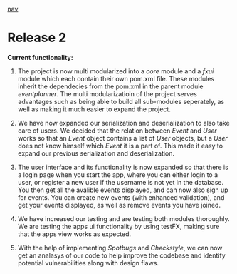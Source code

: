 [nav](../nav.md)

# Release 2

**Current functionality:**


 1. The project is now multi modularized into a *core* module and a *fxui* module which each contain their own pom.xml file. These modules inherit the dependecies from the pom.xml in the parent module *eventplanner*. The multi modularizatioin of the project serves advantages such as being able to build all sub-modules seperately, as well as making it much easier to expand the project. 

 2. We have now expanded our serialization and deserialization to also take care of users. We decided that the relation between *Event* and *User* works so that an *Event* object contains a list of *User* objects, but a *User* does not know himself which *Event* it is a part of. This made it easy to expand our previous serialization and deserialization.

 3. The user interface and its functionality is now expanded so that there is a login page when you start the app, where you can either login to a user, or register a new user if the username is not yet in the database. You then get all the avalible events displayed, and can now also sign up for events. You can create new events (with enhanced validation), and get your events displayed, as well as remove events you have joined.

 4. We have increased our testing and are testing both modules thoroughly. We are testing the apps ui functionality by using testFX, making sure that the apps view works as expected.

 5. With the help of implementing *Spotbugs* and *Checkstyle*, we can now get an analasys of our code to help improve the codebase and identify potential vulnerabilities along with design flaws.
 

